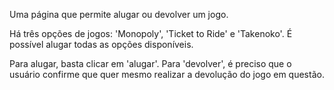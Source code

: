 Uma página que permite alugar ou devolver um jogo. 

Há três opções de jogos: 'Monopoly', 'Ticket to Ride' e 'Takenoko'. É possível alugar todas as opções disponíveis.

Para alugar, basta clicar em 'alugar'. Para 'devolver', é preciso que o usuário confirme que quer mesmo realizar a devolução do jogo em questão. 

